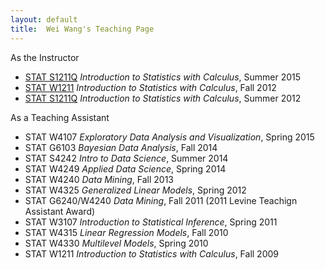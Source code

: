 ```yaml
---
layout: default
title:  Wei Wang's Teaching Page
---
```

As the Instructor

- [STAT S1211Q](/teaching/s1211q_2015) _Introduction to Statistics with Calculus_, Summer 2015 
- [STAT W1211](/teaching/w1211_2012) _Introduction to Statistics with Calculus_, Fall 2012
- [STAT S1211Q](/teaching/s1211q_2012) _Introduction to Statistics with Calculus_, Summer 2012


As a Teaching Assistant

- STAT W4107 _Exploratory Data Analysis and Visualization_, Spring 2015
- STAT G6103 _Bayesian Data Analysis_, Fall 2014
- STAT S4242 _Intro to Data Science_, Summer 2014
- STAT W4249 _Applied Data Science_, Spring 2014
- STAT W4240 _Data Mining_, Fall 2013
- STAT W4325 _Generalized Linear Models_, Spring 2012
- STAT G6240/W4240 _Data Mining_, Fall 2011 (2011 Levine Teachign Assistant Award)
- STAT W3107 _Introduction to Statistical Inference_, Spring 2011 
- STAT W4315 _Linear Regression Models_, Fall 2010
- STAT W4330 _Multilevel Models_, Spring 2010
- STAT W1211 _Introduction to Statistics with Calculus_, Fall 2009
